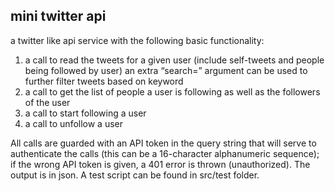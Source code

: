 <h2>mini twitter api</h2>

a twitter like api service with the following basic functionality:

1. a call to read the tweets for a given user (include self-tweets and people being followed by user)
    an extra “search=” argument can be used to further filter tweets based on keyword
2. a call to get the list of people a user is following as well as the followers of the user
3. a call to start following a user
4. a call to unfollow a user

All calls are guarded with an API token in the query string that will serve to authenticate the calls (this can be a 16-character alphanumeric sequence); if the wrong API token is given, a 401 error is thrown (unauthorized). The output is in json. 
A test script can be found in src/test folder.
